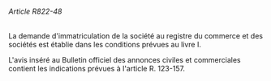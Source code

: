 ###### Article R822-48

La demande d'immatriculation de la société au registre du commerce et des sociétés est établie dans les conditions prévues au livre I.

L'avis inséré au Bulletin officiel des annonces civiles et commerciales contient les indications prévues à l'article R. 123-157.

